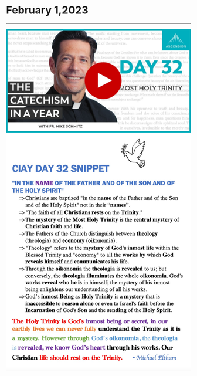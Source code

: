 # February 1,2023
---

[![The Most Holy Trinity](https://raw.githubusercontent.com/fernal73/CIAY/main/February/jpgs/Day032.jpg)](https://youtu.be/dd0QXMRz0yE "The Most Holy Trinity")
![Day 32 Snippet](https://github.com/fernal73/CIAY/blob/main/February/jpgs/Day32Snippet.jpg?raw=true)
